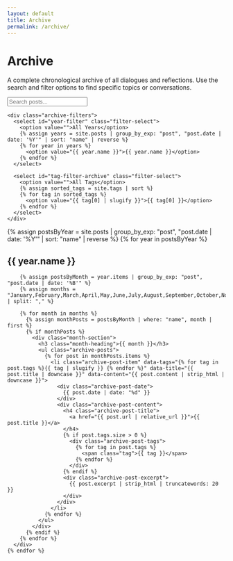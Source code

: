 ```yaml
---
layout: default
title: Archive
permalink: /archive/
---
```

<!--
/**
 * Tokgöz Dialogues - Archive Page
 * 
 * @author Benjamin Tokgöz <https://github.com/benjamintokgoez>
 * @created 2025-08-07
 * @updated 2025-08-07
 * @description Blog archive with search and filtering functionality
 * @license MIT
 */
-->

# Archive

<div class="archive-section">
  <div class="archive-intro">
    <p>A complete chronological archive of all dialogues and reflections. Use the search and filter options to find specific topics or conversations.</p>
  </div>

  <!-- Search and Filter -->
  <div class="archive-controls">
    <input type="text" id="search-input" placeholder="Search posts..." class="search-input">
    
    <div class="archive-filters">
      <select id="year-filter" class="filter-select">
        <option value="">All Years</option>
        {% assign years = site.posts | group_by_exp: "post", "post.date | date: '%Y'" | sort: "name" | reverse %}
        {% for year in years %}
          <option value="{{ year.name }}">{{ year.name }}</option>
        {% endfor %}
      </select>
      
      <select id="tag-filter-archive" class="filter-select">
        <option value="">All Tags</option>
        {% assign sorted_tags = site.tags | sort %}
        {% for tag in sorted_tags %}
          <option value="{{ tag[0] | slugify }}">{{ tag[0] }}</option>
        {% endfor %}
      </select>
    </div>
  </div>

  <!-- Posts by Year -->
  <div class="archive-timeline">
    {% assign postsByYear = site.posts | group_by_exp: "post", "post.date | date: '%Y'" | sort: "name" | reverse %}
    {% for year in postsByYear %}
      <div class="year-section" data-year="{{ year.name }}">
        <h2 class="year-heading">{{ year.name }}</h2>
        
        {% assign postsByMonth = year.items | group_by_exp: "post", "post.date | date: '%B'" %}
        {% assign months = "January,February,March,April,May,June,July,August,September,October,November,December" | split: "," %}
        
        {% for month in months %}
          {% assign monthPosts = postsByMonth | where: "name", month | first %}
          {% if monthPosts %}
            <div class="month-section">
              <h3 class="month-heading">{{ month }}</h3>
              <ul class="archive-posts">
                {% for post in monthPosts.items %}
                  <li class="archive-post-item" data-tags="{% for tag in post.tags %}{{ tag | slugify }} {% endfor %}" data-title="{{ post.title | downcase }}" data-content="{{ post.content | strip_html | downcase }}">
                    <div class="archive-post-date">
                      {{ post.date | date: "%d" }}
                    </div>
                    <div class="archive-post-content">
                      <h4 class="archive-post-title">
                        <a href="{{ post.url | relative_url }}">{{ post.title }}</a>
                      </h4>
                      {% if post.tags.size > 0 %}
                        <div class="archive-post-tags">
                          {% for tag in post.tags %}
                            <span class="tag">{{ tag }}</span>
                          {% endfor %}
                        </div>
                      {% endif %}
                      <div class="archive-post-excerpt">
                        {{ post.excerpt | strip_html | truncatewords: 20 }}
                      </div>
                    </div>
                  </li>
                {% endfor %}
              </ul>
            </div>
          {% endif %}
        {% endfor %}
      </div>
    {% endfor %}
  </div>
</div>
